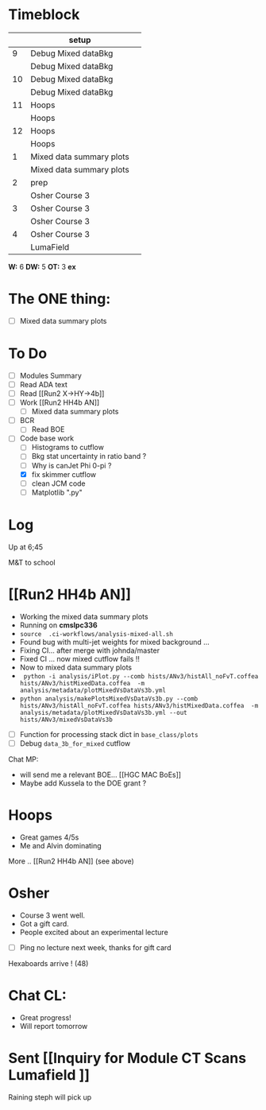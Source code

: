 # Timeblock

|     | setup                    |     |
| --- | ------------------------ | --- |
| 9   | Debug Mixed dataBkg      |     |
|     | Debug Mixed dataBkg      |     |
| 10  | Debug Mixed dataBkg      |     |
|     | Debug Mixed dataBkg      |     |
| 11  | Hoops                    |     |
|     | Hoops                    |     |
| 12  | Hoops                    |     |
|     | Hoops                    |     |
| 1   | Mixed data summary plots |     |
|     | Mixed data summary plots |     |
| 2   | prep                     |     |
|     | Osher Course 3           |     |
| 3   | Osher Course 3           |     |
|     | Osher Course 3           |     |
| 4   | Osher Course 3           |     |
|     | LumaField                |     |

**W:** 6 
**DW:** 5
**OT:** 3
**ex** 

# The ONE thing: 
- [ ] Mixed data summary plots


# To Do
- [ ] Modules Summary
- [ ] Read ADA text
- [ ] Read [[Run2 X->HY->4b]]
- [ ]  Work [[Run2 HH4b AN]]
	 - [ ] Mixed data summary plots
- [ ] BCR
	- [ ] Read BOE
- [ ] Code base work
	- [ ] Histograms to cutflow
	- [ ] Bkg stat uncertainty in ratio band ?
	- [ ] Why is canJet Phi 0-pi ?
	- [x] fix skimmer cutflow
	- [ ] clean JCM code
	- [ ] Matplotlib ".py"

# Log

Up at 6;45 

M&T to school


# [[Run2 HH4b AN]]
- Working the mixed data summary plots
- Running on **cmslpc336**
- `source  .ci-workflows/analysis-mixed-all.sh`
- Found bug with multi-jet weights for mixed background ... 
- Fixing CI... after merge with johnda/master
- Fixed CI ... now mixed cutflow fails !! 
- Now to mixed data summary plots
- ` python -i analysis/iPlot.py --comb hists/ANv3/histAll_noFvT.coffea hists/ANv3/histMixedData.coffea  -m analysis/metadata/plotMixedVsDataVs3b.yml`
- `python analysis/makePlotsMixedVsDataVs3b.py --comb hists/ANv3/histAll_noFvT.coffea hists/ANv3/histMixedData.coffea  -m analysis/metadata/plotMixedVsDataVs3b.yml --out hists/ANv3/mixedVsDataVs3b`
- [ ] Function for processing stack dict in `base_class/plots`
- [ ] Debug `data_3b_for_mixed` cutflow

Chat MP: 
- will send me a relevant BOE... [[HGC MAC BoEs]]
- Maybe add Kussela to the DOE grant ?

# Hoops 
- Great games 4/5s 
- Me and Alvin dominating 

More .. [[Run2 HH4b AN]] (see above)


# Osher 
- Course 3 went well.
- Got a gift card.
- People excited about an experimental lecture
- [ ] Ping no lecture next week, thanks for gift card

Hexaboards arrive ! (48)

# Chat CL: 
 - Great progress! 
 - Will report tomorrow

# Sent [[Inquiry for Module CT Scans Lumafield ]]

Raining steph will pick up